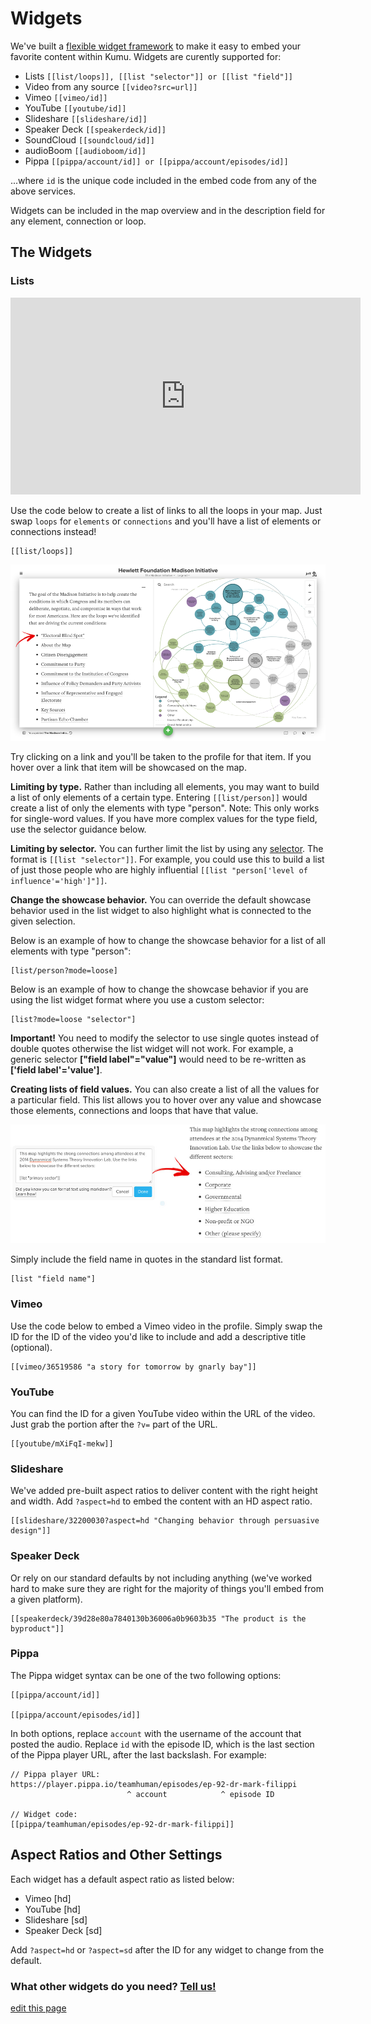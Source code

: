 # Widgets

We've built a [flexible widget framework](https://github.com/kumu/widgets) to make it easy to embed your favorite content within Kumu. Widgets are curently supported for:

* Lists ```[[list/loops]], [[list "selector"]] or [[list "field"]]```
* Video from any source ```[[video?src=url]]```
* Vimeo ```[[vimeo/id]]```
* YouTube ```[[youtube/id]]```
* Slideshare ```[[slideshare/id]]```
* Speaker Deck ```[[speakerdeck/id]]```
* SoundCloud ```[[soundcloud/id]]```
* audioBoom ```[[audioboom/id]]```
* Pippa ```[[pippa/account/id]] or [[pippa/account/episodes/id]]```

...where ```id``` is the unique code included in the embed code from any of the above services.

Widgets can be included in the map overview and in the description field for any element, connection or loop.

## The Widgets

### Lists

<p><iframe width="560" height="315" src="https://www.youtube.com/embed/4m_f4Mu03nI" frameborder="0" allowfullscreen></iframe></p>

Use the code below to create a list of links to all the loops in your map. Just swap `loops` for `elements` or `connections` and you'll have a list of elements or connections instead!

```
[[list/loops]]
```
![List widget](/images/list-loops.png)

Try clicking on a link and you'll be taken to the profile for that item. If you hover over a link that item will be showcased on the map.

**Limiting by type.**
Rather than including all elements, you may want to build a list of only elements of a certain type. Entering `[[list/person]]` would create a list of only the elements with type "person". Note: This only works for single-word values. If you have more complex values for the type field, use the selector guidance below.

**Limiting by selector.**
You can further limit the list by using any [selector](selectors.html). The format is `[[list "selector"]]`. For example, you could use this to build a list of just those people who are highly influential `[[list "person['level of influence'='high']"]]`.

**Change the showcase behavior.**
You can override the default showcase behavior used in the list widget to also highlight what is connected to the given selection.

Below is an example of how to change the showcase behavior for a list of all elements with type "person":
```
[list/person?mode=loose]
```

Below is an example of how to change the showcase behavior if you are using the list widget format where you use a custom selector:
```
[list?mode=loose "selector"]
```

<div class="alert alert-warning">

<strong>Important!</strong> You need to modify the selector to use single quotes instead of double quotes otherwise the list widget will not work. For example, a generic selector <strong>["field label"="value"]</strong> would need to be re-written as <strong>['field label'='value']</strong>.

</div>

**Creating lists of field values.**
You can also create a list of all the values for a particular field. This list allows you to hover over any value and showcase those elements, connections and loops that have that value.

![](/images/list-widget-field.jpg)

Simply include the field name in quotes in the standard list format.
```
[list "field name"]
```


### Vimeo

Use the code below to embed a Vimeo video in the profile. Simply swap the ID for the ID of the video you'd like to include and add a descriptive title (optional).

```
[[vimeo/36519586 "a story for tomorrow by gnarly bay"]]
```

### YouTube

You can find the ID for a given YouTube video within the URL of the video. Just grab the portion after the ```?v=``` part of the URL.

```
[[youtube/mXiFqI-mekw]]
```

### Slideshare

We've added pre-built aspect ratios to deliver content with the right height and width. Add ```?aspect=hd``` to embed the content with an HD aspect ratio.

```
[[slideshare/32200030?aspect=hd "Changing behavior through persuasive design"]]
```


### Speaker Deck

Or rely on our standard defaults by not including anything (we've worked hard to make sure they are right for the majority of things you'll embed from a given platform).
```
[[speakerdeck/39d28e80a7840130b36006a0b9603b35 "The product is the byproduct"]]
```

### Pippa

The Pippa widget syntax can be one of the two following options:

```
[[pippa/account/id]]

[[pippa/account/episodes/id]]
```

In both options, replace `account` with the username of the account that posted the audio. Replace `id` with the episode ID, which is the last section of the Pippa player URL, after the last backslash. For example:

```
// Pippa player URL:
https://player.pippa.io/teamhuman/episodes/ep-92-dr-mark-filippi
                          ^ account            ^ episode ID

// Widget code:
[[pippa/teamhuman/episodes/ep-92-dr-mark-filippi]]
```

## Aspect Ratios and Other Settings

Each widget has a default aspect ratio as listed below:

* Vimeo [hd]
* YouTube [hd]
* Slideshare [sd]
* Speaker Deck [sd]

Add ```?aspect=hd``` or ```?aspect=sd``` after the ID for any widget to change from the default.

### What other widgets do you need? <a href="mailto:jeff@kumu.io">Tell us!</a>

<span class="edit-link"><a href="https://github.com/kumu/docs/blob/master/guides/widgets.md" target="_blank"><i class="fa fa-github"></i> edit this page</a></span>
